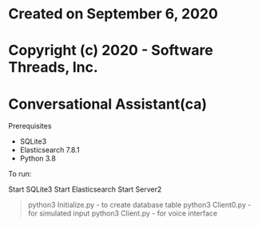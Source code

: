 # Created on September 6, 2020
# Copyright (c) 2020 - Software Threads, Inc.


# Conversational Assistant(ca)

Prerequisites

- SQLite3
- Elasticsearch 7.8.1
- Python 3.8

To run:

Start SQLite3
Start Elasticsearch 
Start Server2

> python3 Initialize.py - to create database table
> python3 Client0.py - for simulated input
> python3 Client.py - for voice interface



